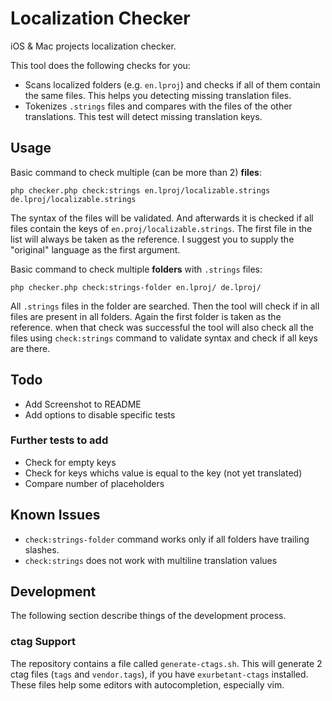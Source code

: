# Localization Checker

iOS & Mac projects localization checker. 

This tool does the following checks for you:

- Scans localized folders (e.g. `en.lproj`) and checks if all of them contain the same files. 
    This helps you detecting missing translation files. 
- Tokenizes `.strings` files and compares with the files of the other translations. This test
    will detect missing translation keys.

## Usage

Basic command to check multiple (can be more than 2) **files**:

    php checker.php check:strings en.lproj/localizable.strings de.lproj/localizable.strings

The syntax of the files will be validated. And afterwards it is checked if all files contain the 
keys of `en.proj/localizable.strings`. The first file in the list will always be taken as the
reference. I suggest you to supply the "original" language as the first argument.

Basic command to check multiple **folders** with `.strings` files:

    php checker.php check:strings-folder en.lproj/ de.lproj/

All `.strings` files in the folder are searched. Then the tool will check if in all files are 
present in all folders. Again the first folder is taken as the reference. when that check was 
successful the tool will also check all the files using `check:strings` command to validate syntax
and check if all keys are there.

## Todo

- Add Screenshot to README
- Add options to disable specific tests

### Further tests to add

- Check for empty keys 
- Check for keys whichs value is equal to the key (not yet translated)
- Compare number of placeholders

## Known Issues

- `check:strings-folder` command works only if all folders have trailing slashes.
- `check:strings` does not work with multiline translation values


## Development
The following section describe things of the development process.
### ctag Support

The repository contains a file called `generate-ctags.sh`. This will generate 2 ctag files (`tags` and `vendor.tags`), if you have `exurbetant-ctags` installed. 
These files help some editors with autocompletion, especially vim.
